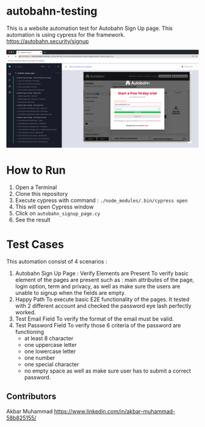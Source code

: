 # autobahn-testing

This is a website automation test for Autobahn Sign Up page. This automation is using cypress for the framework.
https://autobahn.security/signup

![](header.png)

# How to Run
1. Open a Terminal
2. Clone this repository
3. Execute cypress with command : `./node_modules/.bin/cypress open`
4. This will open Cypress window
5. Click on `autobahn_signup_page.cy`
6. See the result

# Test Cases
This automation consist of 4 scenarios :
1. Autobahn Sign Up Page : Verify Elements are Present
    To verify basic element of the pages are present such as : main attributes of the page, login option, term and privacy, as well as make sure the users are unable to signup when the fields are empty.
2. Happy Path
    To execute basic E2E functionality of the pages. It tested with 2 different account and checked the password eye lash perfectly worked.
3. Test Email Field
    To verify the format of the email must be valid.
4. Test Password Field
    To verify those 6 criteria of the password are functioning
    - at least 8 character
    - one uppercase letter
    - one lowercase letter
    - one number
    - one special character
    - no empty space
    as well as make sure user has to submit a correct password.


## Contributors
Akbar Muhammad
https://www.linkedin.com/in/akbar-muhammad-58b825155/
